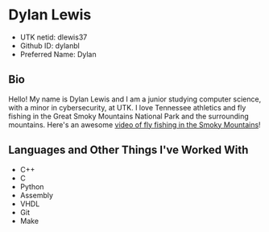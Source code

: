 # Dylan Lewis
* UTK netid: dlewis37
* Github ID: dylanbl
* Preferred Name: Dylan 

## Bio

Hello! My name is Dylan Lewis and I am a junior studying computer science, with a minor in cybersecurity, at UTK. I love Tennessee athletics and fly fishing in the Great Smoky Mountains National Park and the surrounding mountains. Here's an awesome [video of fly fishing in the Smoky Mountains](https://www.youtube.com/watch?v=abjQ3-RuTLs)!

## Languages and Other Things I've Worked With 
* C++
* C 
* Python 
* Assembly 
* VHDL  
* Git 
* Make 
